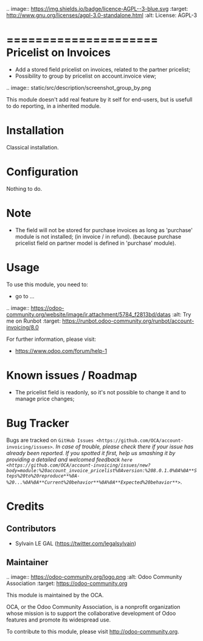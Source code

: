 .. image:: https://img.shields.io/badge/licence-AGPL--3-blue.svg
   :target: http://www.gnu.org/licenses/agpl-3.0-standalone.html
   :alt: License: AGPL-3

=====================
Pricelist on Invoices
=====================

* Add a stored field pricelist on invoices, related to the partner pricelist;
* Possibility to group by pricelist on account.invoice view;

.. image:: static/src/description/screenshot_group_by.png


This module doesn't add real feature by it self for end-users, but is usefull
to do reporting, in a inherited module.

Installation
============

Classical installation.

Configuration
=============

Nothing to do.

Note
====

* The field will not be stored for purchase invoices as long as 'purchase'
  module is not installed; (in invoice / in refund). (because purchase
  pricelist field on partner model is defined in 'purchase' module).

Usage
=====

To use this module, you need to:

* go to ...

.. image:: https://odoo-community.org/website/image/ir.attachment/5784_f2813bd/datas
   :alt: Try me on Runbot
   :target: https://runbot.odoo-community.org/runbot/account-invoicing/8.0

For further information, please visit:

* https://www.odoo.com/forum/help-1

Known issues / Roadmap
======================

* The pricelist field is readonly, so it's not possible to change it and to
  manage price changes;

Bug Tracker
===========

Bugs are tracked on `GitHub Issues <https://github.com/OCA/account-invoicing/issues>`_.
In case of trouble, please check there if your issue has already been reported.
If you spotted it first, help us smashing it by providing a detailed and welcomed feedback
`here <https://github.com/OCA/account-invoicing/issues/new?body=module:%20account_invoice_pricelist%0Aversion:%208.0.1.0%0A%0A**Steps%20to%20reproduce**%0A-%20...%0A%0A**Current%20behavior**%0A%0A**Expected%20behavior**>`_.


Credits
=======

Contributors
------------

* Sylvain LE GAL (https://twitter.com/legalsylvain)

Maintainer
----------

.. image:: https://odoo-community.org/logo.png
   :alt: Odoo Community Association
   :target: https://odoo-community.org

This module is maintained by the OCA.

OCA, or the Odoo Community Association, is a nonprofit organization whose
mission is to support the collaborative development of Odoo features and
promote its widespread use.

To contribute to this module, please visit http://odoo-community.org.

